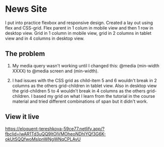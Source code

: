 # News Site

I put into practice flexbox and responsive design. Created a lay out using flex and CSS-grid. Flex parent in 1 colum in mobile view and then 1 row in desktop view. Grid in 1 column in mobile view, grid in 2 columns in tablet view and in 4 columns in desktop view. 

## The problem

1. My media query wasn't working until I changed this: @media (min-width XXXX) to @media screen and (min-width).

2. I had issues with the CSS grid as child-item 5 and 6 wouldn't break in 2 columns as the others grid-children in tablet view. Also in desktop view the grid-children 5 to 4 wouldn't break in 4 columns as the others grid-children. I based my grid on what I learn from the tutorial in the course material and tried different combinations of span but it didn't work.  

## View it live

https://eloquent-tereshkova-59ce77.netlify.app/?fbclid=IwAR1Td3uQQ9ltOlVMOheoNDhlYQf3G6K-okUtSQQfwoMslpnWNgWNqCPLAvU

